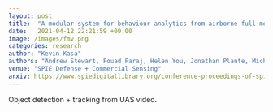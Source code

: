 ```yaml
---
layout: post
title:  "A modular system for behaviour analytics from airborne full-motion video"
date:   2021-04-12 22:21:59 +00:00
image: /images/fmv.png
categories: research
author: "Kevin Kasa"
authors: "Andrew Stewart, Fouad Faraj, Helen You, Jonathan Plante, Michael Lim, <strong>Kevin Kasa</strong>, Austin Beauchamp, Anne Webster, Leigh Martin-Boyd, Ken Wong, Alexander Braun, Andrew J. Macdonald"
venue: "SPIE Defense + Commercial Sensing"
arxiv: https://www.spiedigitallibrary.org/conference-proceedings-of-spie/11746/117460I/A-modular-system-for-behaviour-analytics-from-airborne-full-motion/10.1117/12.2584816.short?SSO=1
---
```

Object detection + tracking from UAS video.
